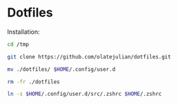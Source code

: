 # Dotfiles

Installation: 

``` bash
cd /tmp

git clone https://github.com/olatejulian/dotfiles.git

mv ./dotfiles/ $HOME/.config/user.d

rm -fr ./dotfiles

ln -s $HOME/.config/user.d/src/.zshrc $HOME/.zshrc
```
